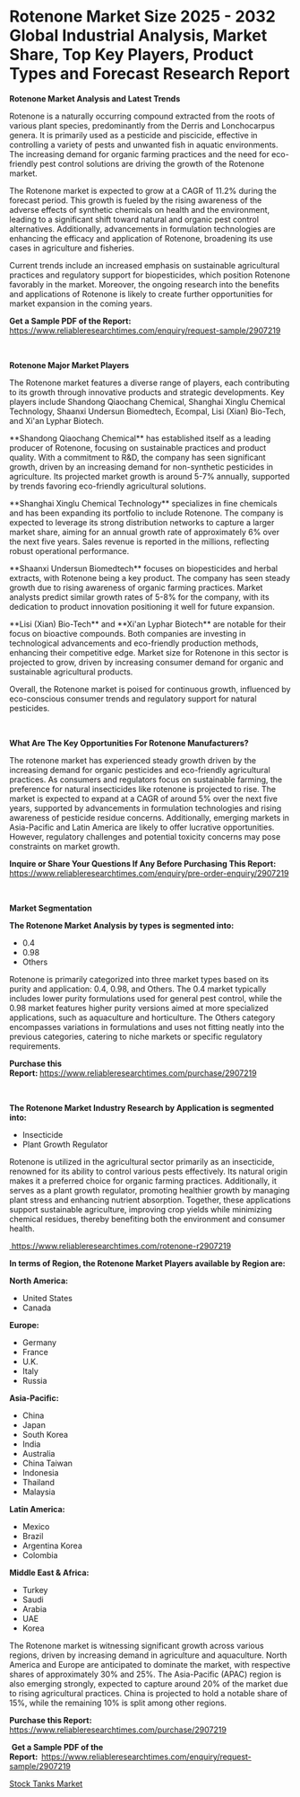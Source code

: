 <p><h1>Rotenone Market Size 2025 - 2032 Global Industrial Analysis, Market Share, Top Key Players, Product Types and Forecast Research Report</h1></p><p><strong>Rotenone Market Analysis and Latest Trends</strong></p>
<p><p>Rotenone is a naturally occurring compound extracted from the roots of various plant species, predominantly from the Derris and Lonchocarpus genera. It is primarily used as a pesticide and piscicide, effective in controlling a variety of pests and unwanted fish in aquatic environments. The increasing demand for organic farming practices and the need for eco-friendly pest control solutions are driving the growth of the Rotenone market.</p><p>The Rotenone market is expected to grow at a CAGR of 11.2% during the forecast period. This growth is fueled by the rising awareness of the adverse effects of synthetic chemicals on health and the environment, leading to a significant shift toward natural and organic pest control alternatives. Additionally, advancements in formulation technologies are enhancing the efficacy and application of Rotenone, broadening its use cases in agriculture and fisheries. </p><p>Current trends include an increased emphasis on sustainable agricultural practices and regulatory support for biopesticides, which position Rotenone favorably in the market. Moreover, the ongoing research into the benefits and applications of Rotenone is likely to create further opportunities for market expansion in the coming years.</p></p>
<p><strong>Get a Sample PDF of the Report:&nbsp;</strong> <a href="https://www.reliableresearchtimes.com/enquiry/request-sample/2907219?utm_campaign=2006&utm_medium=2&utm_source=Github&utm_content=ia&utm_term=12032025&utm_id=rotenone">https://www.reliableresearchtimes.com/enquiry/request-sample/2907219</a></p>
<p>&nbsp;</p>
<p><strong>Rotenone Major Market Players</strong></p>
<p><p>The Rotenone market features a diverse range of players, each contributing to its growth through innovative products and strategic developments. Key players include Shandong Qiaochang Chemical, Shanghai Xinglu Chemical Technology, Shaanxi Undersun Biomedtech, Ecompal, Lisi (Xian) Bio-Tech, and Xi'an Lyphar Biotech.</p><p>**Shandong Qiaochang Chemical** has established itself as a leading producer of Rotenone, focusing on sustainable practices and product quality. With a commitment to R&D, the company has seen significant growth, driven by an increasing demand for non-synthetic pesticides in agriculture. Its projected market growth is around 5-7% annually, supported by trends favoring eco-friendly agricultural solutions.</p><p>**Shanghai Xinglu Chemical Technology** specializes in fine chemicals and has been expanding its portfolio to include Rotenone. The company is expected to leverage its strong distribution networks to capture a larger market share, aiming for an annual growth rate of approximately 6% over the next five years. Sales revenue is reported in the millions, reflecting robust operational performance.</p><p>**Shaanxi Undersun Biomedtech** focuses on biopesticides and herbal extracts, with Rotenone being a key product. The company has seen steady growth due to rising awareness of organic farming practices. Market analysts predict similar growth rates of 5-8% for the company, with its dedication to product innovation positioning it well for future expansion.</p><p>**Lisi (Xian) Bio-Tech** and **Xi'an Lyphar Biotech** are notable for their focus on bioactive compounds. Both companies are investing in technological advancements and eco-friendly production methods, enhancing their competitive edge. Market size for Rotenone in this sector is projected to grow, driven by increasing consumer demand for organic and sustainable agricultural products.</p><p>Overall, the Rotenone market is poised for continuous growth, influenced by eco-conscious consumer trends and regulatory support for natural pesticides.</p></p>
<p>&nbsp;</p>
<p><strong>What Are The Key Opportunities For Rotenone Manufacturers?</strong></p>
<p><p>The rotenone market has experienced steady growth driven by the increasing demand for organic pesticides and eco-friendly agricultural practices. As consumers and regulators focus on sustainable farming, the preference for natural insecticides like rotenone is projected to rise. The market is expected to expand at a CAGR of around 5% over the next five years, supported by advancements in formulation technologies and rising awareness of pesticide residue concerns. Additionally, emerging markets in Asia-Pacific and Latin America are likely to offer lucrative opportunities. However, regulatory challenges and potential toxicity concerns may pose constraints on market growth.</p></p>
<p><strong>Inquire or Share Your Questions If Any Before Purchasing This Report:</strong> <a href="https://www.reliableresearchtimes.com/enquiry/pre-order-enquiry/2907219?utm_campaign=2006&utm_medium=2&utm_source=Github&utm_content=ia&utm_term=12032025&utm_id=rotenone">https://www.reliableresearchtimes.com/enquiry/pre-order-enquiry/2907219</a></p>
<p>&nbsp;</p>
<p><strong>Market Segmentation</strong></p>
<p><strong>The Rotenone Market Analysis by types is segmented into:</strong></p>
<p><ul><li>0.4</li><li>0.98</li><li>Others</li></ul></p>
<p><p>Rotenone is primarily categorized into three market types based on its purity and application: 0.4, 0.98, and Others. The 0.4 market typically includes lower purity formulations used for general pest control, while the 0.98 market features higher purity versions aimed at more specialized applications, such as aquaculture and horticulture. The Others category encompasses variations in formulations and uses not fitting neatly into the previous categories, catering to niche markets or specific regulatory requirements.</p></p>
<p><strong>Purchase this Report:&nbsp;</strong><a href="https://www.reliableresearchtimes.com/purchase/2907219?utm_campaign=2006&utm_medium=2&utm_source=Github&utm_content=ia&utm_term=12032025&utm_id=rotenone">https://www.reliableresearchtimes.com/purchase/2907219</a></p>
<p>&nbsp;</p>
<p><strong>The Rotenone Market Industry Research by Application is segmented into:</strong></p>
<p><ul><li>Insecticide</li><li>Plant Growth Regulator</li></ul></p>
<p><p>Rotenone is utilized in the agricultural sector primarily as an insecticide, renowned for its ability to control various pests effectively. Its natural origin makes it a preferred choice for organic farming practices. Additionally, it serves as a plant growth regulator, promoting healthier growth by managing plant stress and enhancing nutrient absorption. Together, these applications support sustainable agriculture, improving crop yields while minimizing chemical residues, thereby benefiting both the environment and consumer health.</p></p>
<p><a href="https://www.reliableresearchtimes.com/rotenone-r2907219?utm_campaign=2006&utm_medium=2&utm_source=Github&utm_content=ia&utm_term=12032025&utm_id=rotenone">&nbsp;https://www.reliableresearchtimes.com/rotenone-r2907219</a></p>
<p><strong>In terms of Region, the Rotenone Market Players available by Region are:</strong></p>
<p>
    <p> <strong> North America: </strong>
        <ul>
            <li>United States</li>
            <li>Canada</li>
        </ul>
        </p> 
    <p> <strong> Europe: </strong>
        <ul>
            <li>Germany</li>
            <li>France</li>
            <li>U.K.</li>
            <li>Italy</li>
            <li>Russia</li>
        </ul>
        </p> 
    <p> <strong> Asia-Pacific: </strong>
        <ul>
            <li>China</li>
            <li>Japan</li>
            <li>South Korea</li>
            <li>India</li>
            <li>Australia</li>
            <li>China Taiwan</li>
            <li>Indonesia</li>
            <li>Thailand</li>
            <li>Malaysia</li>
        </ul>
        </p> 
    <p> <strong> Latin America: </strong>
        <ul>
            <li>Mexico</li>
            <li>Brazil</li>
            <li>Argentina Korea</li>
            <li>Colombia</li>
        </ul>
        </p> 
    <p> <strong> Middle East & Africa: </strong>
        <ul>
            <li>Turkey</li>
            <li>Saudi</li>
            <li>Arabia</li>
            <li>UAE</li>
            <li>Korea</li>
        </ul>
    </p>
    </p>
<p><p>The Rotenone market is witnessing significant growth across various regions, driven by increasing demand in agriculture and aquaculture. North America and Europe are anticipated to dominate the market, with respective shares of approximately 30% and 25%. The Asia-Pacific (APAC) region is also emerging strongly, expected to capture around 20% of the market due to rising agricultural practices. China is projected to hold a notable share of 15%, while the remaining 10% is split among other regions.</p></p>
<p><strong>Purchase this Report: </strong><a href="https://www.reliableresearchtimes.com/purchase/2907219?utm_campaign=2006&utm_medium=2&utm_source=Github&utm_content=ia&utm_term=12032025&utm_id=rotenone">https://www.reliableresearchtimes.com/purchase/2907219</a></p>
<p>&nbsp;<strong>Get a Sample PDF of the Report:&nbsp;&nbsp;</strong><a href="https://www.reliableresearchtimes.com/enquiry/request-sample/2907219?utm_campaign=2006&utm_medium=2&utm_source=Github&utm_content=ia&utm_term=12032025&utm_id=rotenone">https://www.reliableresearchtimes.com/enquiry/request-sample/2907219</a></p>
<p><strong></strong></p>
<p><p><a href="https://github.com/hillsmyung726/Market-Research-Report-List-1/blob/main/stock-tanks-market.md?utm_campaign=2006&utm_medium=2&utm_source=Github&utm_content=ia&utm_term=12032025&utm_id=rotenone">Stock Tanks Market</a></p></p>